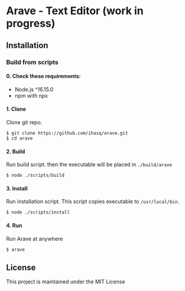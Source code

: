# Arave - Text Editor (work in progress)
## Installation
### Build from scripts
#### 0\. Check these requirements:
+ Node.js ^16.15.0
+ npm with npx

#### 1\. Clone
Clone git repo.
```
$ git clone https://github.com/ihasq/arave.git
$ cd arave
```

#### 2\. Build
Run build script. then the executable will be placed in ```./build/arave```
```
$ node ./scripts/build
```

#### 3\. Install
Run installation script. This script copies executable to ```/usr/local/bin```.
```
$ node ./scripts/install
```

#### 4\. Run
Run Arave at anywhere
```
$ arave
```
## License
This project is maintained under the MIT License